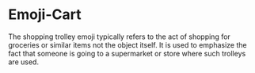 # Emoji-Cart
The shopping trolley emoji typically refers to the act of shopping for groceries or similar items not the object itself. It is used to emphasize the fact that someone is going to a supermarket or store where such trolleys are used.
